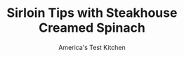 ---
layout: ../../layouts/MarkdownPostLayout.astro
title: Sirloin Tips with Steakhouse Creamed Spinach
author: America's Test Kitchen
pubDate: 2023-03-15
description: "We skip the heavy cream in favor of a light bechamel flavored with garlic, shallots, and a hint of nutmeg, in this quick, weeknight meal."
image_url: https://res.cloudinary.com/hksqkdlah/image/upload/ar_1:1,c_fill,dpr_2.0,f_auto,fl_lossy.progressive.strip_profile,g_faces:auto,q_auto:low,w_344/26548_sfs-sirloin-tips-with-steakhouse-creamed-spinach-014
tags: ["Main Courses","Vegetables","Beef","Weeknight"]
calories: 
protein: 
carbohydrates: 
fats: 
fiber: 
ingredients: ["1 1/2 pounds, sirloin steak tips, trimmed and cut into 2-inch pieces","5 teaspoons, vegetable oil","2 , shallots, sliced thin","1 tablespoon, all-purpose flour","2 , garlic cloves, minced","1/8 teaspoon, ground nutmeg","1 3/4 cups, whole milk","20 ounces, frozen spinach, thawed and squeezed dry","1 ounce, Parmesan cheese, grated (1/2 cup)","1/4 teaspoon, table salt","1/4 teaspoon, black pepper"]
serves: 4
time: "30 minutes"
instructions: ["Pat steak tips dry with paper towels and season with salt and pepper. Heat 1 tablespoon oil in 12-inch skillet over medium-high heat until just smoking. Add steak tips and cook until well browned all over and meat registers 125 degrees (for medium-rare), 6 to 8 minutes. Transfer to plate and tent with foil.","Heat remaining 2 teaspoons oil in now-empty skillet over medium heat until shimmering. Add shallots and cook until softened, about 2 minutes. Add flour, garlic, and nutmeg and cook until flour is golden and garlic is fragrant, about 30 seconds. Whisk in milk and bring to simmer. Cook, stirring constantly, until thickened, about 3 minutes.","Stir in spinach, 1/4 cup Parmesan, 1/4 teaspoon salt, and 1/4 teaspoon pepper and cook until heated through, about 2 minutes. Transfer to serving bowl and sprinkle with remaining ¼ cup Parmesan. Serve creamed spinach with steak tips."]
nutrition: undefined
notes: ""
---
